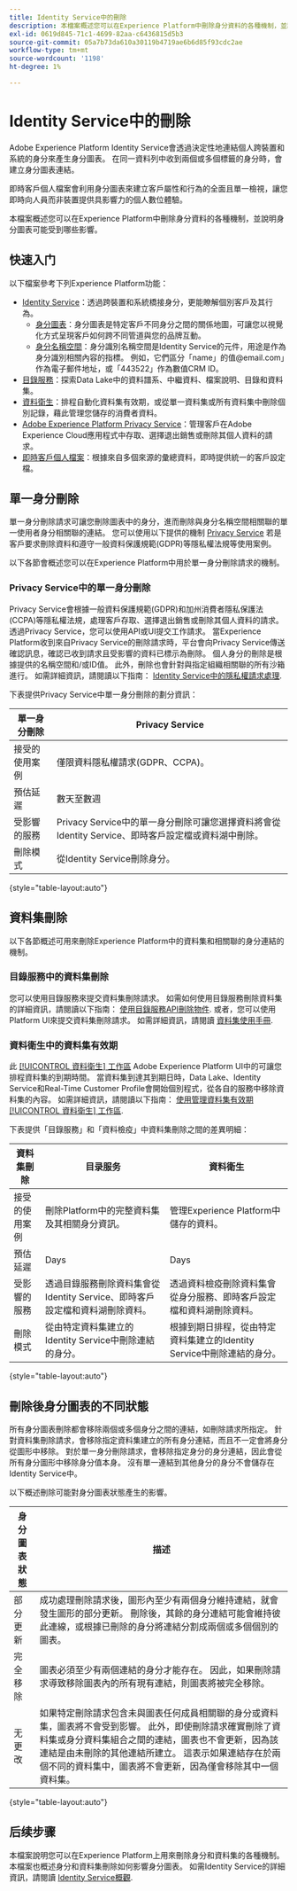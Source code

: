 ```yaml
---
title: Identity Service中的刪除
description: 本檔案概述您可以在Experience Platform中刪除身分資料的各種機制，並說明身分圖表可能受到哪些影響。
exl-id: 0619d845-71c1-4699-82aa-c6436815d5b3
source-git-commit: 05a7b73da610a30119b4719ae6b6d85f93cdc2ae
workflow-type: tm+mt
source-wordcount: '1198'
ht-degree: 1%

---
```


# Identity Service中的刪除

Adobe Experience Platform Identity Service會透過決定性地連結個人跨裝置和系統的身分來產生身分圖表。 在同一資料列中收到兩個或多個標籤的身分時，會建立身分圖表連結。

即時客戶個人檔案會利用身分圖表來建立客戶屬性和行為的全面且單一檢視，讓您即時向人員而非裝置提供具影響力的個人數位體驗。

本檔案概述您可以在Experience Platform中刪除身分資料的各種機制，並說明身分圖表可能受到哪些影響。

## 快速入门

以下檔案參考下列Experience Platform功能：

* [Identity Service](home.md)：透過跨裝置和系統橋接身分，更能瞭解個別客戶及其行為。
   * [身分圖表](./ui/identity-graph-viewer.md)：身分圖表是特定客戶不同身分之間的關係地圖，可讓您以視覺化方式呈現客戶如何跨不同管道與您的品牌互動。
   * [身分名稱空間](namespaces.md)：身分識別名稱空間是Identity Service的元件，用途是作為身分識別相關內容的指標。 例如，它們區分「name」的值<span>@email.com」作為電子郵件地址，或「443522」作為數值CRM ID。
* [目錄服務](../catalog/home.md)：探索Data Lake中的資料譜系、中繼資料、檔案說明、目錄和資料集。
* [資料衛生](../hygiene/home.md)：排程自動化資料集有效期，或從單一資料集或所有資料集中刪除個別記錄，藉此管理您儲存的消費者資料。
* [Adobe Experience Platform Privacy Service](../privacy-service/home.md)：管理客戶在Adobe Experience Cloud應用程式中存取、選擇退出銷售或刪除其個人資料的請求。
* [即時客戶個人檔案](../profile/home.md)：根據來自多個來源的彙總資料，即時提供統一的客戶設定檔。

## 單一身分刪除

單一身分刪除請求可讓您刪除圖表中的身分，進而刪除與身分名稱空間相關聯的單一使用者身分相關聯的連結。 您可以使用以下提供的機制 [Privacy Service](../privacy-service/home.md) 若是客戶要求刪除資料和遵守一般資料保護規範(GDPR)等隱私權法規等使用案例。

以下各節會概述您可以在Experience Platform中用於單一身分刪除請求的機制。

### Privacy Service中的單一身分刪除

Privacy Service會根據一般資料保護規範(GDPR)和加州消費者隱私保護法(CCPA)等隱私權法規，處理客戶存取、選擇退出銷售或刪除其個人資料的請求。 透過Privacy Service，您可以使用API或UI提交工作請求。 當Experience Platform收到來自Privacy Service的刪除請求時，平台會向Privacy Service傳送確認訊息，確認已收到請求且受影響的資料已標示為刪除。 個人身分的刪除是根據提供的名稱空間和/或ID值。 此外，刪除也會針對與指定組織相關聯的所有沙箱進行。 如需詳細資訊，請閱讀以下指南： [Identity Service中的隱私權請求處理](privacy.md).

下表提供Privacy Service中單一身分刪除的劃分資訊：

| 單一身分刪除 | Privacy Service |
| --- | --- |
| 接受的使用案例 | 僅限資料隱私權請求(GDPR、CCPA)。 |
| 預估延遲 | 數天至數週 |
| 受影響的服務 | Privacy Service中的單一身分刪除可讓您選擇資料將會從Identity Service、即時客戶設定檔或資料湖中刪除。 |
| 刪除模式 | 從Identity Service刪除身分。 |

{style="table-layout:auto"}

## 資料集刪除

以下各節概述可用來刪除Experience Platform中的資料集和相關聯的身分連結的機制。

### 目錄服務中的資料集刪除

您可以使用目錄服務來提交資料集刪除請求。 如需如何使用目錄服務刪除資料集的詳細資訊，請閱讀以下指南： [使用目錄服務API刪除物件](../catalog/api/delete-object.md). 或者，您可以使用Platform UI來提交資料集刪除請求。 如需詳細資訊，請閱讀 [資料集使用手冊](../catalog/datasets/user-guide.md#delete-a-dataset).

### 資料衛生中的資料集有效期

此 [[!UICONTROL 資料衛生] 工作區](../hygiene/ui/overview.md) Adobe Experience Platform UI中的可讓您排程資料集的到期時間。 當資料集到達其到期日時，Data Lake、Identity Service和Real-Time Customer Profile會開始個別程式，從各自的服務中移除資料集的內容。 如需詳細資訊，請閱讀以下指南： [使用管理資料集有效期 [!UICONTROL 資料衛生] 工作區](../hygiene/ui/dataset-expiration.md).

下表提供「目錄服務」和「資料檢疫」中資料集刪除之間的差異明細：

| 資料集刪除 | 目录服务 | 資料衛生 |
| --- | --- | --- |
| 接受的使用案例 | 刪除Platform中的完整資料集及其相關身分資訊。 | 管理Experience Platform中儲存的資料。 |
| 預估延遲 | Days | Days |
| 受影響的服務 | 透過目錄服務刪除資料集會從Identity Service、即時客戶設定檔和資料湖刪除資料。 | 透過資料檢疫刪除資料集會從身分服務、即時客戶設定檔和資料湖刪除資料。 |
| 刪除模式 | 從由特定資料集建立的Identity Service中刪除連結的身分。 | 根據到期日排程，從由特定資料集建立的Identity Service中刪除連結的身分。 |

{style="table-layout:auto"}

## 刪除後身分圖表的不同狀態

所有身分圖表刪除都會移除兩個或多個身分之間的連結，如刪除請求所指定。 針對資料集刪除請求，會移除指定資料集建立的所有身分連結，而且不一定會將身分從圖形中移除。 對於單一身分刪除請求，會移除指定身分的身分連結，因此會從所有身分圖形中移除身分值本身。 沒有單一連結到其他身分的身分不會儲存在Identity Service中。

以下概述刪除可能對身分圖表狀態產生的影響。

| 身分圖表狀態 | 描述 |
| --- | --- |
| 部分更新 | 成功處理刪除請求後，圖形內至少有兩個身分維持連結，就會發生圖形的部分更新。 刪除後，其餘的身分連結可能會維持彼此連線，或根據已刪除的身分將連結分割成兩個或多個個別的圖表。 |
| 完全移除 | 圖表必須至少有兩個連結的身分才能存在。 因此，如果刪除請求導致移除圖表內的所有現有連結，則圖表將被完全移除。 |
| 无更改 | 如果特定刪除請求包含未與圖表任何成員相關聯的身分或資料集，圖表將不會受到影響。 此外，即使刪除請求確實刪除了資料集或身分資料集組合之間的連結，圖表也不會更新，因為該連結是由未刪除的其他連結所建立。 這表示如果連結存在於兩個不同的資料集中，圖表將不會更新，因為僅會移除其中一個資料集。 |

{style="table-layout:auto"}

## 后续步骤

本檔案說明您可以在Experience Platform上用來刪除身分和資料集的各種機制。 本檔案也概述身分和資料集刪除如何影響身分圖表。 如需Identity Service的詳細資訊，請閱讀 [Identity Service概觀](home.md).

<!--

You can use [Data hygiene](../hygiene/home.md) for data cleansing, removing anonymous data, or data minimization for the data that you have collected.

### Single identity deletion in the [!UICONTROL Data Hygiene] workspace

The [[!UICONTROL Data Hygiene] workspace](../hygiene/ui/overview.md) in the Platform UI allows you to delete consumer records that are participating in Identity Service and Real-Time Customer Profile. For a comprehensive guide on using the [!UICONTROL Data Hygiene] workspace, see the tutorial on [deleting consumer records](../hygiene/ui/record-delete.md).

The table below provides a breakdown of differences between single identity deletion in Privacy Service and Data hygiene:

| Single identity deletion | Privacy Service | Data hygiene |
| --- | --- | --- |
| Accepted use cases | Data privacy requests (GDPR, CCPA) only. | Management of data stored in Experience Platform. |
| Estimated latency | Days to weeks | Days |
| Services impacted | Single identity deletion in Privacy Service allows you to select whether data will be deleted from Identity Service, Real-Time Customer Profile, or data lake. | Single identity deletion in Data hygiene deletes the selected data across Identity Service, Real-Time Customer Profile, and data lake. |
| Deletion patterns | Delete an identity from Identity Service. | Delete an identity from Identity Service. |

-->

